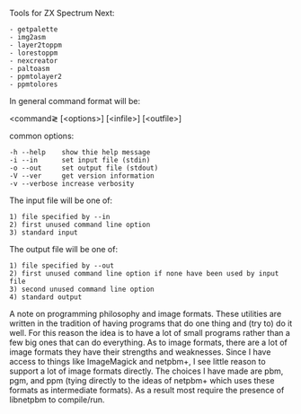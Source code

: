 Tools for ZX Spectrum Next:

	- getpalette
	- img2asm
    - layer2toppm
	- lorestoppm
	- nexcreator
    - paltoasm
    - ppmtolayer2
	- ppmtolores

In general command format will be:

&lt;command&gl; [&lt;options&gt;]  [&lt;infile&gt;]  [&lt;outfile&gt;]

common options:

	-h --help    show thie help message
	-i --in      set input file (stdin)
	-o --out     set output file (stdout)
    -V --ver     get version information
	-v --verbose increase verbosity
	
The input file will be one of:

	1) file specified by --in
	2) first unused command line option
	3) standard input
	
The output file will be one of:

	1) file specified by --out
	2) first unused command line option if none have been used by input file
	3) second unused command line option
	4) standard output
	
A note on programming philosophy and image formats.  These utilities
are written in the tradition of having programs that do one thing and
(try to) do it well. For this reason the idea is to have a lot of
small programs rather than a few big ones that can do everything. As
to image formats, there are a lot of image formats they have their
strengths and weaknesses. Since I have access to things like
ImageMagick and netpbm+, I see little reason to support a lot of image
formats directly. The choices I have made are pbm, pgm, and ppm (tying
directly to the ideas of netpbm+ which uses these formats as
intermediate formats). As a result most require the presence of
libnetpbm to compile/run.

